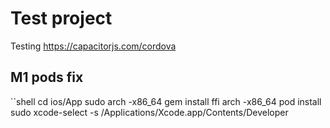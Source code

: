 # Test project

Testing https://capacitorjs.com/cordova

## M1 pods fix 

``shell
cd ios/App
sudo arch -x86_64 gem install ffi
arch -x86_64 pod install
sudo xcode-select -s /Applications/Xcode.app/Contents/Developer
```
